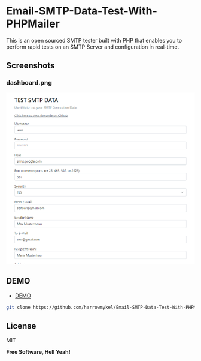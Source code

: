 # Email-SMTP-Data-Test-With-PHPMailer
This is an open sourced SMTP tester built with PHP that enables you to perform rapid tests on an SMTP Server and configuration in real-time.


## Screenshots

### dashboard.png
![dashboard.png](screenshots/dashboard.png?raw=true "dashboard.png")



## DEMO
- [DEMO](https://smtp.rasp.piccmaq.com/) 


```sh
git clone https://github.com/harrowmykel/Email-SMTP-Data-Test-With-PHPMailer.git
```

## License

MIT

**Free Software, Hell Yeah!**